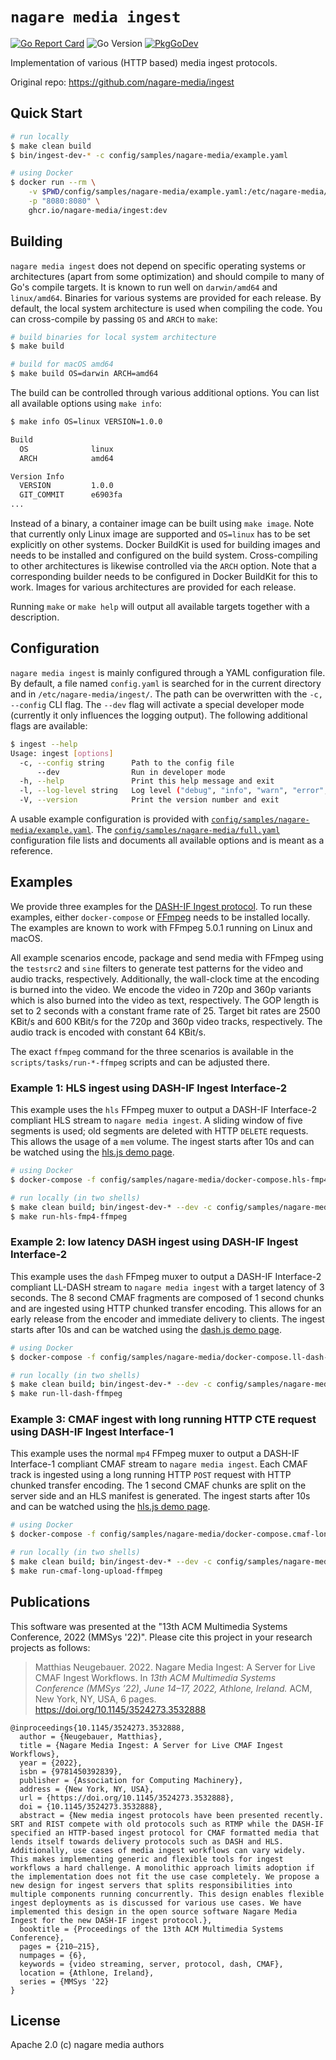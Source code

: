 # `nagare media ingest`

[![Go Report Card](https://goreportcard.com/badge/github.com/nagare-media/ingest?style=flat-square)](https://goreportcard.com/report/github.com/nagare-media/ingest)
![Go Version](https://img.shields.io/badge/go%20version-%3E=1.25-61CFDD.svg?style=flat-square)
[![PkgGoDev](https://pkg.go.dev/badge/mod/github.com/nagare-media/ingest)](https://pkg.go.dev/github.com/nagare-media/ingest)

Implementation of various (HTTP based) media ingest protocols.

Original repo: <https://github.com/nagare-media/ingest>

## Quick Start

```sh
# run locally
$ make clean build
$ bin/ingest-dev-* -c config/samples/nagare-media/example.yaml

# using Docker
$ docker run --rm \
    -v $PWD/config/samples/nagare-media/example.yaml:/etc/nagare-media/ingest/config.yaml:ro \
    -p "8080:8080" \
    ghcr.io/nagare-media/ingest:dev
```

## Building

`nagare media ingest` does not depend on specific operating systems or architectures (apart from some optimization) and should compile to many of Go's compile targets. It is known to run well on `darwin/amd64` and `linux/amd64`. Binaries for various systems are provided for each release. By default, the local system architecture is used when compiling the code. You can cross-compile by passing `OS` and `ARCH` to `make`:

```sh
# build binaries for local system architecture
$ make build

# build for macOS amd64
$ make build OS=darwin ARCH=amd64
```

The build can be controlled through various additional options. You can list all available options using `make info`:

```sh
$ make info OS=linux VERSION=1.0.0

Build
  OS              linux
  ARCH            amd64

Version Info
  VERSION         1.0.0
  GIT_COMMIT      e6903fa
...
```

Instead of a binary, a container image can be built using `make image`. Note that currently only Linux image are supported and `OS=linux` has to be set explicitly on other systems. Docker BuildKit is used for building images and needs to be installed and configured on the build system. Cross-compiling to other architectures is likewise controlled via the `ARCH` option. Note that a corresponding builder needs to be configured in Docker BuildKit for this to work. Images for various architectures are provided for each release.

Running `make` or `make help` will output all available targets together with a description.

## Configuration

`nagare media ingest` is mainly configured through a YAML configuration file. By default, a file named `config.yaml` is searched for in the current directory and in `/etc/nagare-media/ingest/`. The path can be overwritten with the `-c, --config` CLI flag. The `--dev` flag will activate a special developer mode (currently it only influences the logging output). The following additional flags are available:

```sh
$ ingest --help
Usage: ingest [options]
  -c, --config string      Path to the config file
      --dev                Run in developer mode
  -h, --help               Print this help message and exit
  -l, --log-level string   Log level ("debug", "info", "warn", "error", "panic", "fatal")
  -V, --version            Print the version number and exit
```

A usable example configuration is provided with [`config/samples/nagare-media/example.yaml`](config/samples/nagare-media/example.yaml). The [`config/samples/nagare-media/full.yaml`](config/samples/nagare-media/full.yaml) configuration file lists and documents all available options and is meant as a reference.

## Examples

We provide three examples for the [DASH-IF Ingest protocol](https://dashif.org/Ingest/). To run these examples, either `docker-compose` or [FFmpeg](https://ffmpeg.org/) needs to be installed locally. The examples are known to work with FFmpeg 5.0.1 running on Linux and macOS.

All example scenarios encode, package and send media with FFmpeg using the `testsrc2` and `sine` filters to generate test patterns for the video and audio tracks, respectively. Additionally, the wall-clock time at the encoding is burned into the video. We encode the video in 720p and 360p variants which is also burned into the video as text, respectively. The GOP length is set to 2 seconds with a constant frame rate of 25. Target bit rates are 2500 KBit/s and 600 KBit/s for the 720p and 360p video tracks, respectively. The audio track is encoded with constant 64 KBit/s.

The exact `ffmpeg` command for the three scenarios is available in the `scripts/tasks/run-*-ffmpeg` scripts and can be adjusted there.

### Example 1: HLS ingest using DASH-IF Ingest Interface-2

This example uses the `hls` FFmpeg muxer to output a DASH-IF Interface-2 compliant HLS stream to `nagare media ingest`. A sliding window of five segments is used; old segments are deleted with HTTP `DELETE` requests. This allows the usage of a `mem` volume. The ingest starts after 10s and can be watched using the [hls.js demo page](https://hls-js.netlify.app/demo/?src=http%3A%2F%2Flocalhost%3A8080%2Fhls%2Fexample.str%2Fmaster.m3u8).


```sh
# using Docker
$ docker-compose -f config/samples/nagare-media/docker-compose.hls-fmp4-ffmpeg.yaml up --build

# run locally (in two shells)
$ make clean build; bin/ingest-dev-* --dev -c config/samples/nagare-media/example.yaml
$ make run-hls-fmp4-ffmpeg
```

### Example 2: low latency DASH ingest using DASH-IF Ingest Interface-2

This example uses the `dash` FFmpeg muxer to output a DASH-IF Interface-2 compliant LL-DASH stream to `nagare media ingest` with a target latency of 3 seconds. The 8 second CMAF fragments are composed of 1 second chunks and are ingested using HTTP chunked transfer encoding. This allows for an early release from the encoder and immediate delivery to clients. The ingest starts after 10s and can be watched using the [dash.js demo page](https://reference.dashif.org/dash.js/nightly/samples/dash-if-reference-player/index.html?mpd=http%3A%2F%2Flocalhost%3A8080%2Fdash%2Fexample.str%2Fmanifest.mpd).

```sh
# using Docker
$ docker-compose -f config/samples/nagare-media/docker-compose.ll-dash-ffmpeg.yaml up --build

# run locally (in two shells)
$ make clean build; bin/ingest-dev-* --dev -c config/samples/nagare-media/example.yaml
$ make run-ll-dash-ffmpeg
```

### Example 3: CMAF ingest with long running HTTP CTE request using DASH-IF Ingest Interface-1

This example uses the normal `mp4` FFmpeg muxer to output a DASH-IF Interface-1 compliant CMAF stream to `nagare media ingest`. Each CMAF track is ingested using a long running HTTP `POST` request with HTTP chunked transfer encoding. The 1 second CMAF chunks are split on the server side and an HLS manifest is generated. The ingest starts after 10s and can be watched using the [hls.js demo page](https://hls-js.netlify.app/demo/?src=http%3A%2F%2Flocalhost%3A8080%2Fcmaf%2Fexample.str%2Fmaster.m3u8).

```sh
# using Docker
$ docker-compose -f config/samples/nagare-media/docker-compose.cmaf-long-upload-ffmpeg.yaml up --build

# run locally (in two shells)
$ make clean build; bin/ingest-dev-* --dev -c config/samples/nagare-media/example.yaml
$ make run-cmaf-long-upload-ffmpeg
```

## Publications

This software was presented at the "13th ACM Multimedia Systems Conference, 2022 (MMSys '22)". Please cite this project in your research projects as follows:

> Matthias Neugebauer. 2022. Nagare Media Ingest: A Server for Live CMAF Ingest Workflows. In *13th ACM Multimedia Systems Conference (MMSys ’22), June 14–17, 2022, Athlone, Ireland.* ACM, New York, NY, USA, 6 pages. <https://doi.org/10.1145/3524273.3532888>

```
@inproceedings{10.1145/3524273.3532888,
  author = {Neugebauer, Matthias},
  title = {Nagare Media Ingest: A Server for Live CMAF Ingest Workflows},
  year = {2022},
  isbn = {9781450392839},
  publisher = {Association for Computing Machinery},
  address = {New York, NY, USA},
  url = {https://doi.org/10.1145/3524273.3532888},
  doi = {10.1145/3524273.3532888},
  abstract = {New media ingest protocols have been presented recently. SRT and RIST compete with old protocols such as RTMP while the DASH-IF specified an HTTP-based ingest protocol for CMAF formatted media that lends itself towards delivery protocols such as DASH and HLS. Additionally, use cases of media ingest workflows can vary widely. This makes implementing generic and flexible tools for ingest workflows a hard challenge. A monolithic approach limits adoption if the implementation does not fit the use case completely. We propose a new design for ingest servers that splits responsibilities into multiple components running concurrently. This design enables flexible ingest deployments as is discussed for various use cases. We have implemented this design in the open source software Nagare Media Ingest for the new DASH-IF ingest protocol.},
  booktitle = {Proceedings of the 13th ACM Multimedia Systems Conference},
  pages = {210–215},
  numpages = {6},
  keywords = {video streaming, server, protocol, dash, CMAF},
  location = {Athlone, Ireland},
  series = {MMSys '22}
}
```

## License

Apache 2.0 (c) nagare media authors
